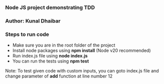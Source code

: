 <h3>Node JS project demonstrating TDD</h3>
<h3>Author: Kunal Dhaibar</h3>
<h3>Steps to run code</h3>
<ul>
  <li>Make sure you are in the root folder of the project</li>
  <li>Install node packages using <b>npm install</b> (Node v20 recommended)</li>
  <li>Run index.js file using <b>node index.js</b></li>
  <li>You can run the tests using <b>npm test</b></li>
</ul>

<p>Note: To test given code with custom inputs, you can goto index.js file and change parameter of <b>add</b> function at line number 12 </p>